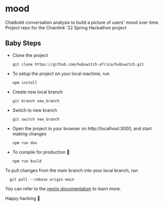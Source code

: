 # mood

Chatbobt conversation analysis to build a picture of users' mood over time. Project repo for the Chainlink '22 Spring Hackathon project

## Baby Steps

- Clone the project

      git clone https://github.com/hubswitch-africa/hubswitch.git

- To setup the project on your local machine, run

      npm install

- Create new local branch

      git branch new_branch

- Switch to new branch

      git switch new_branch

- Open the project in your browser on http://localhost:3000, and start making changes

      npm run dev

- To compile for production 🎉

      npm run build

To pull changes from the main branch into your local branch, run

      git pull --rebase origin main

You can refer to the [nextjs documentation](https://nextjs.org) to learn more.

Happy hacking 🥂
